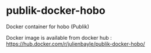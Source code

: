 # publik-docker-hobo
Docker container for hobo (Publik) 


Docker image is available from docker hub :
https://hub.docker.com/r/julienbayle/publik-docker-hobo/

